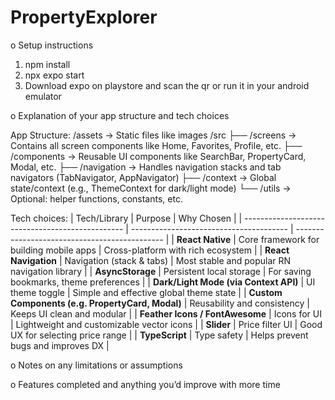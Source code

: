 # PropertyExplorer
o Setup instructions
  1. npm install
  2. npx expo start
  3. Download expo on playstore and scan the qr or run it in your android emulator

     
o Explanation of your app structure and tech choices

  App Structure:
    /assets               → Static files like images
    /src
   ├── /screens              → Contains all screen components like Home, Favorites, Profile, etc.
   ├── /components           → Reusable UI components like SearchBar, PropertyCard, Modal, etc.
   ├── /navigation           → Handles navigation stacks and tab navigators (TabNavigator, AppNavigator)
   ├── /context              → Global state/context (e.g., ThemeContext for dark/light mode)
   └── /utils                → Optional: helper functions, constants, etc.
  
  Tech choices:
  | Tech/Library                                     | Purpose                                 | Why Chosen                                    |
  | ------------------------------------------------ | --------------------------------------- | --------------------------------------------- |
  | **React Native**                                 | Core framework for building mobile apps | Cross-platform with rich ecosystem            |
  | **React Navigation**                             | Navigation (stack & tabs)               | Most stable and popular RN navigation library |
  | **AsyncStorage**                                 | Persistent local storage                | For saving bookmarks, theme preferences       |
  | **Dark/Light Mode (via Context API)**            | UI theme toggle                         | Simple and effective global theme state       |
  | **Custom Components (e.g. PropertyCard, Modal)** | Reusability and consistency             | Keeps UI clean and modular                    |
  | **Feather Icons / FontAwesome**                  | Icons for UI                            | Lightweight and customizable vector icons     |
  | **Slider**                                       | Price filter UI                         | Good UX for selecting price range             |
  | **TypeScript**                                   | Type safety                             | Helps prevent bugs and improves DX            |

o Notes on any limitations or assumptions

o Features completed and anything you’d improve with more time
